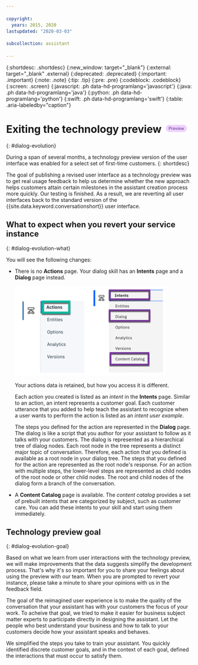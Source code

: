 ```yaml
---

copyright:
  years: 2015, 2020
lastupdated: "2020-03-03"

subcollection: assistant

---
```


{:shortdesc: .shortdesc}
{:new_window: target="_blank"}
{:external: target="_blank" .external}
{:deprecated: .deprecated}
{:important: .important}
{:note: .note}
{:tip: .tip}
{:pre: .pre}
{:codeblock: .codeblock}
{:screen: .screen}
{:javascript: .ph data-hd-programlang='javascript'}
{:java: .ph data-hd-programlang='java'}
{:python: .ph data-hd-programlang='python'}
{:swift: .ph data-hd-programlang='swift'}
{:table: .aria-labeledby="caption"}

# Exiting the technology preview ![Technology preview experience only](images/preview.png)
{: #dialog-evolution}

During a span of several months, a technology preview version of the user interface was enabled for a select set of first-time customers.
{: shortdesc}

The goal of publishing a revised user interface as a technology preview was to get real usage feedback to help us determine whether the new approach helps customers attain certain milestones in the assistant creation process more quickly. Our testing is finished. As a result, we are reverting all user interfaces back to the standard version of the {{site.data.keyword.conversationshort}} user interface. 

## What to expect when you revert your service instance
{: #dialog-evolution-what}

You will see the following changes:

- There is no **Actions** page. Your dialog skill has an **Intents** page and a **Dialog** page instead.

  ![Shows tech preview menuand the standard UI menu side by side](images/preview-menu-change.png)

  Your actions data is retained, but how you access it is different.

  Each action you created is listed as an *intent* in the **Intents** page. Similar to an action, an intent represents a customer goal. Each customer utterance that you added to help teach the assistant to recognize when a user wants to perform the action is listed as an *intent user example*.

  The steps you defined for the action are represented in the **Dialog** page. The dialog is like a script that you author for your assistant to follow as it talks with your customers. The dialog is represented as a hierarchical tree of dialog nodes. Each root node in the tree represents a distinct major topic of conversation. Therefore, each action that you defined is available as a root node in your dialog tree. The steps that you defined for the action are represented as the root node's response. For an action with multiple steps, the lower-level steps are represented as child nodes of the root node or other child nodes. The root and child nodes of the dialog form a branch of the conversation. 

- A **Content Catalog** page is available. The *content catalog* provides a set of prebuilt intents that are categorized by subject, such as customer care. You can add these intents to your skill and start using them immediately.

## Technology preview goal
{: #dialog-evolution-goal}

Based on what we learn from user interactions with the technology preview, we will make improvements that the data suggests simplify the development process. That's why it's so important for you to share your feelings about using the preview with our team. When you are prompted to revert your instance, please take a minute to share your opinions with us in the feedback field.

The goal of the reimagined user experience is to make the quality of the conversation that your assistant has with your customers the focus of your work. To acheive that goal, we tried to make it easier for business subject matter experts to participate directly in designing the assistant. Let the people who best understand your business and how to talk to your customers decide how your assistant speaks and behaves.

We simplified the steps you take to train your assistant. You quickly identified discrete customer goals, and in the context of each goal, defined the interactions that must occur to satisfy them.
